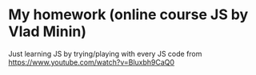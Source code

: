 # My homework (online course JS by Vlad Minin)
 Just learning JS by trying/playing with every JS code from https://www.youtube.com/watch?v=Bluxbh9CaQ0
